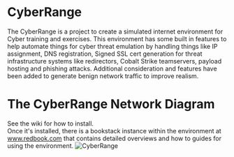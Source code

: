 # CyberRange
The CyberRange is a project to create a simulated internet environment for Cyber training and exercises.  This environment has some built in features to help automate things for cyber threat emulation by handling things like IP assignment, DNS registration, Signed SSL cert generation for threat infrastructure systems like redirectors, Cobalt Strike teamservers, payload hosting and phishing attacks.  Additional consideration and features have been added to generate benign network traffic to improve realism.  

# The CyberRange Network Diagram

See the wiki for how to install.  
Once it's installed, there is a bookstack instance within the environment at www.redbook.com that contains detailed overviews and how to guides for using the environment.
![CyberRange](https://github.com/chipmanfu/Cyber-Range/assets/50666533/c808bf4b-a025-42f0-af41-cf4eee4255b1)

